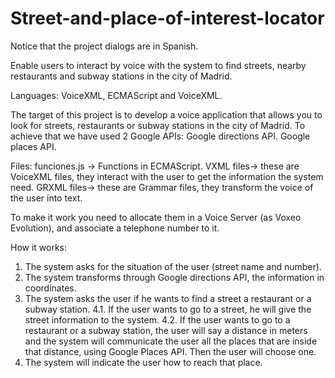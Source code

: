 Street-and-place-of-interest-locator
====================================
Notice that the project dialogs are in Spanish.

Enable users to interact by voice with the system to find streets, nearby restaurants and subway stations in the city of Madrid.

Languages: VoiceXML, ECMAScript and VoiceXML.

The target of this project is to develop a voice application that allows you to look for streets, restaurants or subway stations in the city of Madrid. To achieve that we have used 2 Google APIs:
Google directions API.
Google places API.

Files:
funciones.js -> Functions in ECMAScript.
VXML files-> these are VoiceXML files, they interact with the user to get the information the system need.
GRXML files-> these are Grammar files, they transform the voice of the user into text.

To make it work you need to allocate them in a Voice Server (as Voxeo Evolution), and associate a telephone number to it.

How it works:

1. The system asks for the situation of the user (street name and number).
2. The system transforms through Google directions API, the information in coordinates.
3. The system asks the user if he wants to find a street a restaurant or a subway station.
4.1. If the user wants to go to a street, he will give the street information to the system.
4.2. If the user wants to go to a restaurant or a subway station, the user will say a distance in meters and the system will communicate the user all the places that are inside that distance, using Google Places API. Then the user will choose one.
5. The system will indicate the user how to reach that place.
